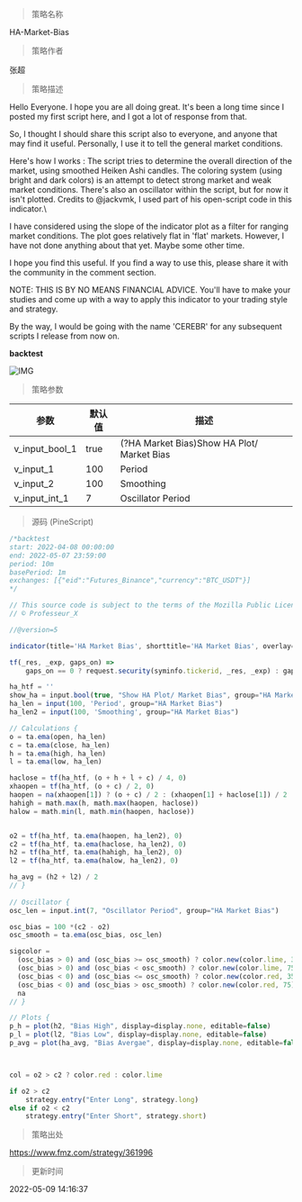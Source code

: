 
> 策略名称

HA-Market-Bias

> 策略作者

张超

> 策略描述

Hello Everyone. I hope you are all doing great. It's been a long time since I posted my first script here, and I got a lot of response from that.

So, I thought I should share this script also to everyone, and anyone that may find it useful. Personally, I use it to tell the general market conditions.

Here's how I works : The script tries to determine the overall direction of the market, using smoothed Heiken Ashi candles. The coloring system (using bright and dark colors) is an attempt to detect strong market and weak market conditions. There's also an oscillator within the script, but for now it isn't plotted. Credits to @jackvmk, I used part of his open-script code in this indicator.\


I have considered using the slope of the indicator plot as a filter for ranging market conditions. The plot goes relatively flat in 'flat' markets. However, I have not done anything about that yet. Maybe some other time.

I hope you find this useful. If you find a way to use this, please share it with the community in the comment section.

NOTE: THIS IS BY NO MEANS FINANCIAL ADVICE. You'll have to make your studies and come up with a way to apply this indicator to your trading style and strategy.

By the way, I would be going with the name 'CEREBR' for any subsequent scripts I release from now on.

**backtest**


 ![IMG](https://www.fmz.com/upload/asset/102d86d1df109ae1a02.png) 

> 策略参数



|参数|默认值|描述|
|----|----|----|
|v_input_bool_1|true|(?HA Market Bias)Show HA Plot/ Market Bias|
|v_input_1|100|Period|
|v_input_2|100|Smoothing|
|v_input_int_1|7|Oscillator Period|


> 源码 (PineScript)

``` javascript
/*backtest
start: 2022-04-08 00:00:00
end: 2022-05-07 23:59:00
period: 10m
basePeriod: 1m
exchanges: [{"eid":"Futures_Binance","currency":"BTC_USDT"}]
*/

// This source code is subject to the terms of the Mozilla Public License 2.0 at https://mozilla.org/MPL/2.0/
// © Professeur_X

//@version=5

indicator(title='HA Market Bias', shorttitle='HA Market Bias', overlay=true)

tf(_res, _exp, gaps_on) =>
    gaps_on == 0 ? request.security(syminfo.tickerid, _res, _exp) : gaps_on == true ? request.security(syminfo.tickerid, _res, _exp, barmerge.gaps_on, barmerge.lookahead_off) : request.security(syminfo.tickerid, _res, _exp, barmerge.gaps_off, barmerge.lookahead_off)

ha_htf = ''
show_ha = input.bool(true, "Show HA Plot/ Market Bias", group="HA Market Bias")
ha_len = input(100, 'Period', group="HA Market Bias")
ha_len2 = input(100, 'Smoothing', group="HA Market Bias")

// Calculations {
o = ta.ema(open, ha_len)
c = ta.ema(close, ha_len)
h = ta.ema(high, ha_len)
l = ta.ema(low, ha_len)

haclose = tf(ha_htf, (o + h + l + c) / 4, 0)
xhaopen = tf(ha_htf, (o + c) / 2, 0)
haopen = na(xhaopen[1]) ? (o + c) / 2 : (xhaopen[1] + haclose[1]) / 2
hahigh = math.max(h, math.max(haopen, haclose))
halow = math.min(l, math.min(haopen, haclose))


o2 = tf(ha_htf, ta.ema(haopen, ha_len2), 0)
c2 = tf(ha_htf, ta.ema(haclose, ha_len2), 0)
h2 = tf(ha_htf, ta.ema(hahigh, ha_len2), 0)
l2 = tf(ha_htf, ta.ema(halow, ha_len2), 0)

ha_avg = (h2 + l2) / 2
// }
    
// Oscillator {
osc_len = input.int(7, "Oscillator Period", group="HA Market Bias")

osc_bias = 100 *(c2 - o2)
osc_smooth = ta.ema(osc_bias, osc_len)

sigcolor = 
  (osc_bias > 0) and (osc_bias >= osc_smooth) ? color.new(color.lime, 35) : 
  (osc_bias > 0) and (osc_bias < osc_smooth) ? color.new(color.lime, 75) : 
  (osc_bias < 0) and (osc_bias <= osc_smooth) ? color.new(color.red, 35) : 
  (osc_bias < 0) and (osc_bias > osc_smooth) ? color.new(color.red, 75) :
  na
// }

// Plots {
p_h = plot(h2, "Bias High", display=display.none, editable=false)
p_l = plot(l2, "Bias Low", display=display.none, editable=false)
p_avg = plot(ha_avg, "Bias Avergae", display=display.none, editable=false)



col = o2 > c2 ? color.red : color.lime

if o2 > c2
    strategy.entry("Enter Long", strategy.long)
else if o2 < c2
    strategy.entry("Enter Short", strategy.short)

```

> 策略出处

https://www.fmz.com/strategy/361996

> 更新时间

2022-05-09 14:16:37
